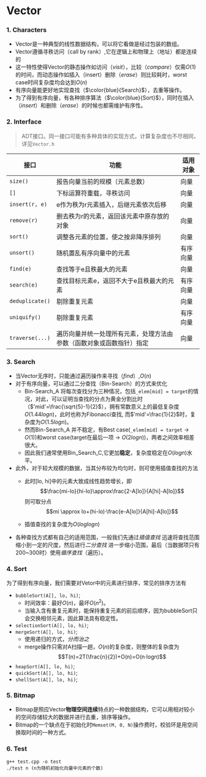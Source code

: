 # Vector

### 1. Characters

+ Vector是一种典型的线性数据结构，可以将它看做是经过包装的数组。
+ Vector遵循寻秩访问（call by rank）,它在逻辑上和物理上（地址）都是连续的
+ 这一特性使得Vector的静态操作如访问（*visit*），比较（*compare*）仅需$O(1)$的时间，而动态操作如插入（insert）删除（*erase*）则比较耗时，worst case时间复杂度均会达到$O(n)$
+ 有序向量能更好地实现查找（$\color{blue}{Search}$），去重等操作。
+ 为了得到有序向量，有各种排序算法（$\color{blue}{Sort}$），同时在插入（*insert*）和删除（*erase*）的时候也都需维护有序性。

### 2. Interface

> ADT接口。同一接口可能有多种具体的实现方式，计算复杂度也不尽相同，详见`Vector.h` 

| 接口            | 功能                                                         | 适用对象 |
| --------------- | ------------------------------------------------------------ | -------- |
| `size()`        | 报告向量当前的规模（元素总数）                               | 向量     |
| `[]`            | 下标运算符重载，寻秩访问                                     | 向量     |
| `insert(r, e)`  | e作为秩为r元素插入，后继元素依次后移                         | 向量     |
| `remove(r)`     | 删去秩为r的元素，返回该元素中原存放的对象                    | 向量     |
| `sort()`        | 调整各元素的位置，使之按非降序排列                           | 向量     |
| `unsort()`      | 随机置乱有序向量中的元素                                     | 有序向量 |
| `find(e)`       | 查找等于e且秩最大的元素                                      | 向量     |
| `search(e)`     | 查找目标元素e，返回不大于e且秩最大的元素                     | 有序向量 |
| `deduplicate()` | 剔除重复元素                                                 | 向量     |
| `uniquify()`    | 剔除重复元素                                                 | 有序向量 |
| `traverse(...)` | 遍历向量并统一处理所有元素，处理方法由参数（函数对象或函数指针）指定 | 向量     |

### 3. Search

+ 当Vector无序时，只能通过遍历操作来寻找（*find*）,$O(n)$
+ 对于有序向量，可以通过二分查找（Bin-Search）的方式来优化
  + Bin-Search_A 将每次查找分为三种情况，包括`_elem[mid] = target`的情况，对此，可以证明当查找的分点为黄金分割比时（$'mid'=\frac{\sqrt{5}-1}{2}$），拥有常数意义上的最低复杂度$O(1.44logn)$，此时也称为Fibonacci查找, 而$'mid'=\frac{1}{2}$时，复杂度为$O(1.5logn)$。
  + 然而Bin-Search_A 并不稳定，有Best case(`_elem[mid] = target` -> $O(1)$)和worst case(target在最后一项 -> $O(2logn)$)，两者之间效率相差很大。
  + 因此我们通常使用Bin_Search_C,它更加**稳定**，复杂度稳定在$O(logn)$水平。
+ 此外，对于较大规模的数据，当其分布较为均匀时，则可使用插值查找的方法
  + 此时[lo, hi]中的元素大致成线性趋势增长，即$$\frac{mi-lo}{hi-lo}\approx\frac{2-A[lo]}{A[hi]-A[lo]}$$
    则可取分点$$mi \approx lo+(hi-lo)·\frac{e-A[lo]}{A[hi]-A[lo]}$$

  + 插值查找的复杂度为$O(loglogn)$
+ 各种查找方式都有自己的适用范围，一般我们先通过*插值查找* 迅速将查找范围缩小到一定的尺度，然后进行*二分查找* 进一步缩小范围，最后（当数据项只有200~300时）使用*循序查找*（遍历）。

### 4. Sort

为了得到有序向量，我们需要对Vetor中的元素进行排序，常见的排序方法有

+ `bubbleSort(A[], lo, hi)`;
  + 时间效率：最好$O(n)$，最坏$O(n^2)$。
  + 当输入含有重复元素时，能保持重复元素的前后顺序，因为bubbleSort只会交换相邻元素，因此算法具有稳定性。
+ `selectionSort(A[], lo, hi)`;
+ `mergeSort(A[], lo, hi)`;
  + 使用递归的方式，*分而治之*
  + merge操作只需对A扫描一趟，$O(n)$的复杂度，则整体的复杂度为$$T(n)=2T(\frac{n}{2})+O(n)=O(n·logn)$$
+ `heapSort(A[], lo, hi)`;
+ `quickSort(A[], lo, hi)`;
+ `shellSort(A[], lo, hi)`;

### 5. Bitmap

+ Bitmap是照应Vector**物理空间连续**特点的一种数据结构，它可以用相对较小的空间存储较大的数据并进行去重，排序等操作。
+ Bitmap的一个缺点在于初始化时`Memset(M, 0, N)`操作费时，校验环是用空间换取时间的一种方式。

### 6. Test

```
g++ test.cpp -o test
./test n (n为随机初始化向量中元素的个数)
```

